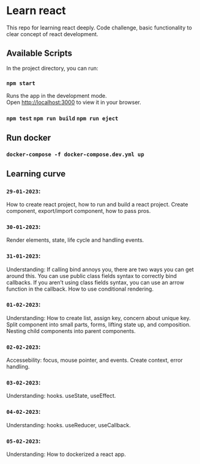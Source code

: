 # Learn react

This repo for learning react deeply. Code challenge, basic functionality to clear concept of react development.

## Available Scripts

In the project directory, you can run:

### `npm start`

Runs the app in the development mode.\
Open [http://localhost:3000](http://localhost:3000) to view it in your browser.

### `npm test` `npm run build` `npm run eject`

## Run docker

### `docker-compose -f docker-compose.dev.yml up`

## Learning curve

### `29-01-2023`:

How to create react project, how to run and build a react project. Create component, export/import component, how to pass pros.

### `30-01-2023`:

Render elements, state, life cycle and handling events.

### `31-01-2023`:

Understanding: If calling bind annoys you, there are two ways you can get around this. You can use public class fields syntax to correctly bind callbacks. If you aren’t using class fields syntax, you can use an arrow function in the callback. How to use conditional rendering.

### `01-02-2023`:

Understanding: How to create list, assign key, concern about unique key. Split component into small parts, forms, lifting state up, and composition. Nesting child components into parent components.

### `02-02-2023`:

Accessebility: focus, mouse pointer, and events. Create context, error handling.

### `03-02-2023`:

Understanding: hooks. useState, useEffect.

### `04-02-2023`:

Understanding: hooks. useReducer, useCallback.

### `05-02-2023`:

Understanding: How to dockerized a react app.
